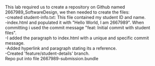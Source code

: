 This lab required us to create a repository on Github named 2667989_SoftwareDesign, we then needed to create the files:
<br>-created student-info.txt: This file contained my student ID and name.
<br>-index.html and populated it with "Hello World, I am 2667989".
 When committing i used the commit message  "feat: Initial commit with student files".
<br>-I added the paragraph to index.html with a unique and specific commit message.
<br>-Added hyperlink and paragraph stating its a reference.
<br>-Created 'feature/student-details' branch.
<br> Repo put into file 2667989-submission.bundle


